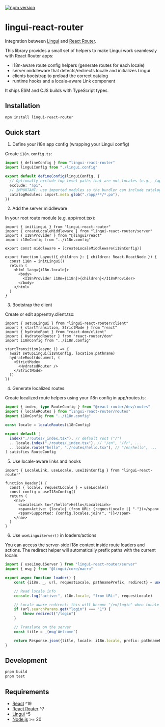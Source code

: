 [![npm version](https://badge.fury.io/js/lingui-react-router.svg)](https://www.npmjs.com/package/lingui-react-router)

# lingui-react-router

Integration between [Lingui](https://lingui.dev/) and [React Router](https://reactrouter.com/).

This library provides a small set of helpers to make Lingui work seamlessly with React Router apps:
- i18n-aware route config helpers (generate routes for each locale)
- server middleware that detects/redirects locale and initializes Lingui
- clients bootstrap to preload the correct catalog
- runtime hooks and a locale-aware Link component

It ships ESM and CJS builds with TypeScript types.

## Installation

```bash
npm install lingui-react-router
```

## Quick start

1) Define your i18n app config (wrapping your Lingui config)

Create `i18n.config.ts`:

```ts
import { defineConfig } from "lingui-react-router"
import linguiConfig from "./lingui.config"

export default defineConfig(linguiConfig, {
  // Optionally exclude top-level paths that are not locales (e.g., /api)
  exclude: "api",
  // IMPORTANT: use imported modules so the bundler can include catalogs
  catalogModules: import.meta.glob("./app/**/*.po"),
})
```

2) Add the server middleware

In your root route module (e.g. app/root.tsx):

```tsx
import { initLingui } from "lingui-react-router"
import { createLocaleMiddleware } from "lingui-react-router/server"
import { I18nProvider } from "@lingui/react"
import i18nConfig from "../i18n.config"

export const middleware = [createLocaleMiddleware(i18nConfig)]

export function Layout({ children }: { children: React.ReactNode }) {
  const i18n = initLingui()
  return (
    <html lang={i18n.locale}>
      <body>
        <I18nProvider i18n={i18n}>{children}</I18nProvider>
      </body>
    </html>
  )
}
```

3) Bootstrap the client

Create or edit app/entry.client.tsx:

```tsx
import { setupLingui } from "lingui-react-router/client"
import { startTransition, StrictMode } from "react"
import { hydrateRoot } from "react-dom/client"
import { HydratedRouter } from "react-router/dom"
import i18nConfig from "../i18n.config"

startTransition(async () => {
  await setupLingui(i18nConfig, location.pathname)
  hydrateRoot(document, (
    <StrictMode>
      <HydratedRouter />
    </StrictMode>
  ))
})
```

4) Generate localized routes

Create localized route helpers using your i18n config in app/routes.ts:

```ts
import { index, type RouteConfig } from "@react-router/dev/routes"
import { localeRoutes } from "lingui-react-router/routes"
import i18nConfig from "../i18n.config"

const locale = localeRoutes(i18nConfig)

export default [
  index("./routes/_index.tsx"), // default root ("/")
  ...locale.index("./routes/_index.tsx"), // "/en", "/fr", ...
  ...locale.route("hello", "./routes/hello.tsx"), // "/en/hello", ...
] satisfies RouteConfig
```

5) Use locale-aware links and hooks

```tsx
import { LocaleLink, useLocale, useI18nConfig } from "lingui-react-router"

function Header() {
  const { locale, requestLocale } = useLocale()
  const config = useI18nConfig()
  return (
    <nav>
      <LocaleLink to="/hello">Hello</LocaleLink>
      <span>Active: {locale} (from URL: {requestLocale || "-"})</span>
      <span>Supported: {config.locales.join(", ")}</span>
    </nav>
  )
}
```

6) Use `useLinguiServer()` in loaders/actions

You can access the server-side i18n context inside route loaders and actions.
The redirect helper will automatically prefix paths with the current locale.

```ts
import { useLinguiServer } from "lingui-react-router/server"
import { msg } from "@lingui/core/macro"

export async function loader() {
    const {i18n, _, url, requestLocale, pathnamePrefix, redirect} = useLinguiServer()

    // Read locale info
    console.log("active:", i18n.locale, "from URL:", requestLocale)

    // Locale-aware redirect: this will become "/en/login" when locale is "en"
    if (url.searchParams.get("login") === "1") {
        throw redirect("/login")
    }

    // Translate on the server
    const title = _(msg`Welcome`)

    return Response.json({title, locale: i18n.locale, prefix: pathnamePrefix})
}
```

## Development

```bash
pnpm build
pnpm test
```

## Requirements

- [React](https://react.dev/) ^19
- [React Router](https://reactrouter.com/) ^7
- [Lingui](https://lingui.dev/) ^5
- [Node.js](https://nodejs.org/) >= 20
